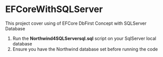 # EFCoreWithSQLServer
This project cover using of EFCore DbFirst Concept with SQLServer Database
1. Run the **Northwind4SQLServersql.sql** script on your SqlServer local database 
2. Ensure you have the Northwind database set before running the code 
